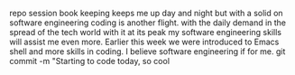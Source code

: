 repo session
book keeping keeps me up day and night but with a solid on software engineering coding is another flight.
with the daily demand in the spread of the tech world with it at its peak my software engineering skills will assist me even more.
Earlier this week we were introduced to Emacs shell and more skills in coding. I believe software engineering if for me.
git commit -m "Starting to code today, so cool
